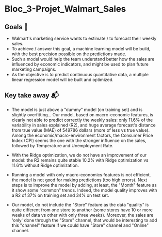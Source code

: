 # Bloc_3-Projet_Walmart_Sales

## Goals 🎯
* Walmart's marketing service wants to estimate / to forecast their weekly sales.
* To achieve / answer this goal, a machine learning model will be build, with the best precision possible on the predictions made.
* Such a model would help the team understand better how the sales are influenced by economic indicators, and might be used to plan future marketing campaigns.
* As the objective is to predict continuous quantitative data, a multiple linear regression model will be built and optimized.

## Key take away 📬
* The model is just above a "dummy" model (on training set) and is slightly overfitting... Our model, based on macro-economic features, is clearly not able to predict correctly the weekly sales: only 11.6% of the variability in sales explained (R2), and huge average forecast's distance from true value (MAE) of 549786 dollars (more of less vs true value).
Among the economic/macro-environment factors, the Consumer Price Index (CPI) seems the one with the stronger influence on the sales, followed by Temperature and Unemployment Rate.

* With the Ridge optimization, we do not have an improvement of our model: the R2 remains quite stable 10.2% with Ridge optimization vs 11.6% without Ridge optimization.

* Running a model with only macro-economics features is not efficient, the model is not good for making predictions (too high errors). Next steps is to improve the model by adding, at least, the "Month" feature as it show some "common" trends. Indeed, the model quality improves with a R2 of 37% on training set and 34% on test set.

* Our model, do not include the "Store" feature as the data "quality" is quite different from one store to another (some stores have 10 or more weeks of data vs other with only three weeks). Moreover, the sales are 'only' done through the "Store" channel, that would be interesting to add this "channel" feature if we could have "Store" channel and "Online" channel.
